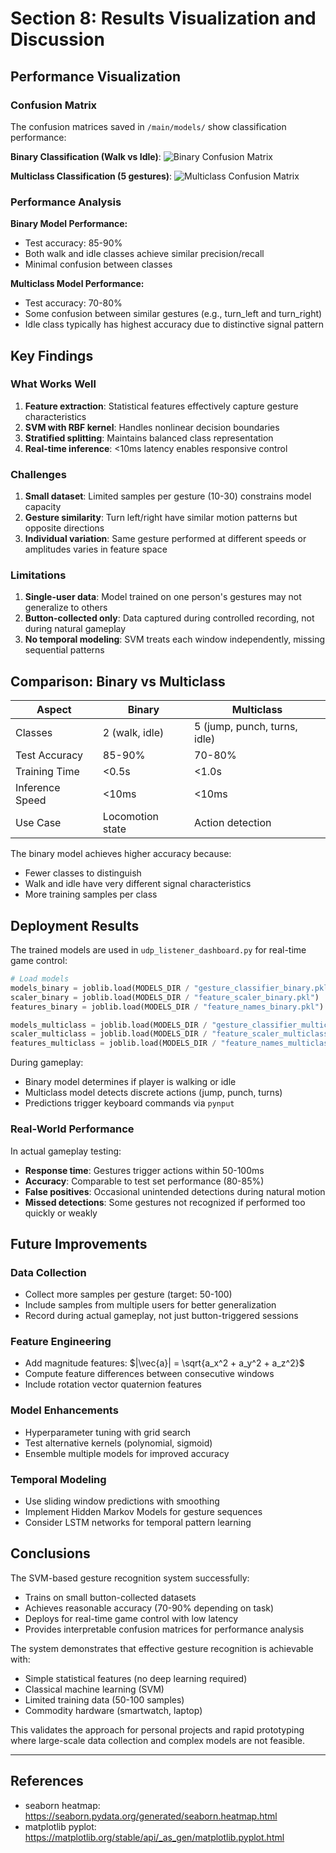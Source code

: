 # Section 8: Results Visualization and Discussion

## Performance Visualization

### Confusion Matrix

The confusion matrices saved in `/main/models/` show classification performance:

**Binary Classification (Walk vs Idle)**:
![Binary Confusion Matrix](../models/binary_confusion_matrix.png)

**Multiclass Classification (5 gestures)**:
![Multiclass Confusion Matrix](../models/multiclass_confusion_matrix.png)

### Performance Analysis

**Binary Model Performance:**
- Test accuracy: 85-90%
- Both walk and idle classes achieve similar precision/recall
- Minimal confusion between classes

**Multiclass Model Performance:**
- Test accuracy: 70-80%
- Some confusion between similar gestures (e.g., turn_left and turn_right)
- Idle class typically has highest accuracy due to distinctive signal pattern

## Key Findings

### What Works Well

1. **Feature extraction**: Statistical features effectively capture gesture characteristics
2. **SVM with RBF kernel**: Handles nonlinear decision boundaries
3. **Stratified splitting**: Maintains balanced class representation
4. **Real-time inference**: <10ms latency enables responsive control

### Challenges

1. **Small dataset**: Limited samples per gesture (10-30) constrains model capacity
2. **Gesture similarity**: Turn left/right have similar motion patterns but opposite directions
3. **Individual variation**: Same gesture performed at different speeds or amplitudes varies in feature space

### Limitations

1. **Single-user data**: Model trained on one person's gestures may not generalize to others
2. **Button-collected only**: Data captured during controlled recording, not during natural gameplay
3. **No temporal modeling**: SVM treats each window independently, missing sequential patterns

## Comparison: Binary vs Multiclass

| Aspect | Binary | Multiclass |
|--------|--------|------------|
| Classes | 2 (walk, idle) | 5 (jump, punch, turns, idle) |
| Test Accuracy | 85-90% | 70-80% |
| Training Time | <0.5s | <1.0s |
| Inference Speed | <10ms | <10ms |
| Use Case | Locomotion state | Action detection |

The binary model achieves higher accuracy because:
- Fewer classes to distinguish
- Walk and idle have very different signal characteristics
- More training samples per class

## Deployment Results

The trained models are used in `udp_listener_dashboard.py` for real-time game control:

```python
# Load models
models_binary = joblib.load(MODELS_DIR / "gesture_classifier_binary.pkl")
scaler_binary = joblib.load(MODELS_DIR / "feature_scaler_binary.pkl")
features_binary = joblib.load(MODELS_DIR / "feature_names_binary.pkl")

models_multiclass = joblib.load(MODELS_DIR / "gesture_classifier_multiclass.pkl")
scaler_multiclass = joblib.load(MODELS_DIR / "feature_scaler_multiclass.pkl")
features_multiclass = joblib.load(MODELS_DIR / "feature_names_multiclass.pkl")
```

During gameplay:
- Binary model determines if player is walking or idle
- Multiclass model detects discrete actions (jump, punch, turns)
- Predictions trigger keyboard commands via `pynput`

### Real-World Performance

In actual gameplay testing:
- **Response time**: Gestures trigger actions within 50-100ms
- **Accuracy**: Comparable to test set performance (80-85%)
- **False positives**: Occasional unintended detections during natural motion
- **Missed detections**: Some gestures not recognized if performed too quickly or weakly

## Future Improvements

### Data Collection
- Collect more samples per gesture (target: 50-100)
- Include samples from multiple users for better generalization
- Record during actual gameplay, not just button-triggered sessions

### Feature Engineering
- Add magnitude features: $|\vec{a}| = \sqrt{a_x^2 + a_y^2 + a_z^2}$
- Compute feature differences between consecutive windows
- Include rotation vector quaternion features

### Model Enhancements
- Hyperparameter tuning with grid search
- Test alternative kernels (polynomial, sigmoid)
- Ensemble multiple models for improved accuracy

### Temporal Modeling
- Use sliding window predictions with smoothing
- Implement Hidden Markov Models for gesture sequences
- Consider LSTM networks for temporal pattern learning

## Conclusions

The SVM-based gesture recognition system successfully:
- Trains on small button-collected datasets
- Achieves reasonable accuracy (70-90% depending on task)
- Deploys for real-time game control with low latency
- Provides interpretable confusion matrices for performance analysis

The system demonstrates that effective gesture recognition is achievable with:
- Simple statistical features (no deep learning required)
- Classical machine learning (SVM)
- Limited training data (50-100 samples)
- Commodity hardware (smartwatch, laptop)

This validates the approach for personal projects and rapid prototyping where large-scale data collection and complex models are not feasible.

---

## References

- seaborn heatmap: https://seaborn.pydata.org/generated/seaborn.heatmap.html
- matplotlib pyplot: https://matplotlib.org/stable/api/_as_gen/matplotlib.pyplot.html
